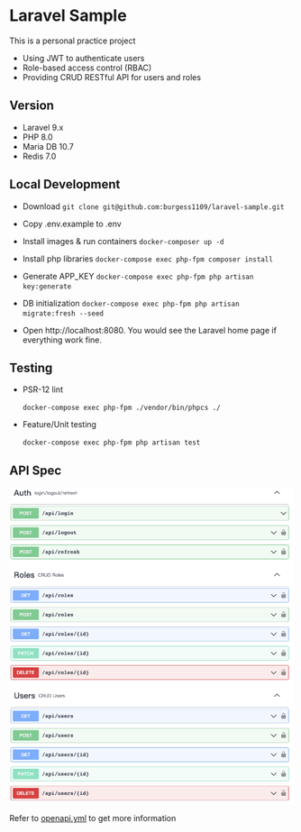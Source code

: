 # Laravel Sample

This is a personal practice project

- Using JWT to authenticate users
- Role-based access control (RBAC)
- Providing CRUD RESTful API for users and roles 

## Version

- Laravel 9.x
- PHP 8.0
- Maria DB 10.7
- Redis 7.0

## Local Development

- Download
    `git clone git@github.com:burgess1109/laravel-sample.git`

- Copy .env.example to .env
- Install images & run containers
    `docker-composer up -d`

- Install php libraries
    `docker-compose exec php-fpm composer install`

- Generate APP_KEY
    `docker-compose exec php-fpm php artisan key:generate`

- DB initialization
    `docker-compose exec php-fpm php artisan migrate:fresh --seed`

- Open http://localhost:8080. You would see the Laravel home page if everything work fine.

## Testing

- PSR-12 lint

    `docker-compose exec php-fpm ./vendor/bin/phpcs ./`

- Feature/Unit testing

    `docker-compose exec php-fpm php artisan test`

## API Spec

![Demo](./demo.png)

Refer to [openapi.yml](./openapi.yml) to get more information
 
